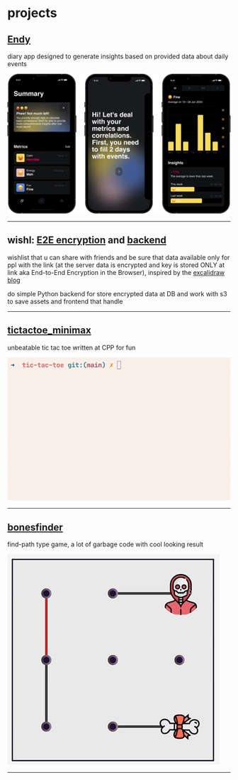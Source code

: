 # projects

## [Endy](https://github.com/maxeozakh/endy)

diary app designed to generate insights based on provided data about daily events



![demo](https://raw.githubusercontent.com/maxeozakh/endi/main/example.png)

---

## wishl: [E2E encryption](https://github.com/maxeozakh/wishl_frontend/tree/main/src/features/crypto) and [backend](https://github.com/maxeozakh/wishl_backend)

wishlist that u can share with friends and be sure that data available only for ppl with the link (at the server data is encrypted and key is stored ONLY at link aka End-to-End Encryption in the Browser), inspired by the [excalidraw blog](https://blog.excalidraw.com/end-to-end-encryption/)

do simple Python backend for store encrypted data at DB and work with s3 to save assets and frontend that handle

---

## [tictactoe_minimax](https://github.com/maxeozakh/tictactoe_minimax)

unbeatable tic tac toe written at CPP for fun

![demo](https://raw.githubusercontent.com/maxeozakh/tictactoe_minimax/main/hello.gif)

---

## [bonesfinder](https://github.com/maxeozakh/bonesfinder)

find-path type game, a lot of garbage code with cool looking result

![demo](https://raw.githubusercontent.com/maxeozakh/bonesfinder/master/example.gif)

---

